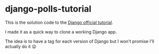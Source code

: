 # django-polls-tutorial

This is the solution code to the [Django official tutorial](https://github.com/Chive/django-poll-app).

I made it as a quick way to clone a working Django app.

The idea is to have a tag for each version of Django but I won't promise I'll actually do it 😛
